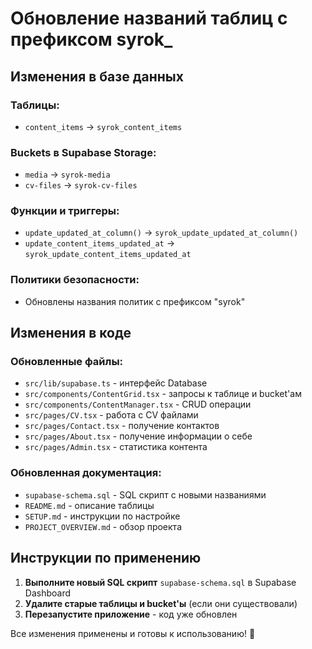 # Обновление названий таблиц с префиксом syrok_

## Изменения в базе данных

### Таблицы:
- `content_items` → `syrok_content_items`

### Buckets в Supabase Storage:
- `media` → `syrok-media`
- `cv-files` → `syrok-cv-files`

### Функции и триггеры:
- `update_updated_at_column()` → `syrok_update_updated_at_column()`
- `update_content_items_updated_at` → `syrok_update_content_items_updated_at`

### Политики безопасности:
- Обновлены названия политик с префиксом "syrok"

## Изменения в коде

### Обновленные файлы:
- `src/lib/supabase.ts` - интерфейс Database
- `src/components/ContentGrid.tsx` - запросы к таблице и bucket'ам
- `src/components/ContentManager.tsx` - CRUD операции
- `src/pages/CV.tsx` - работа с CV файлами
- `src/pages/Contact.tsx` - получение контактов
- `src/pages/About.tsx` - получение информации о себе
- `src/pages/Admin.tsx` - статистика контента

### Обновленная документация:
- `supabase-schema.sql` - SQL скрипт с новыми названиями
- `README.md` - описание таблицы
- `SETUP.md` - инструкции по настройке
- `PROJECT_OVERVIEW.md` - обзор проекта

## Инструкции по применению

1. **Выполните новый SQL скрипт** `supabase-schema.sql` в Supabase Dashboard
2. **Удалите старые таблицы и bucket'ы** (если они существовали)
3. **Перезапустите приложение** - код уже обновлен

Все изменения применены и готовы к использованию! 🎉
